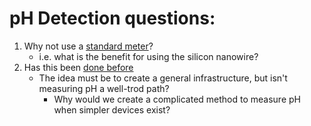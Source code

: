 # pH Detection questions:
1. Why not use a [standard meter](http://www.ecy.wa.gov/programs/wq/plants/management/joysmanual/4ph.html)?
	- i.e. what is the benefit for using the silicon nanowire? 
2. Has this been [done before](http://www.vantixdx.com/technology/)
	- The idea must be to create a general infrastructure, but isn't measuring pH a well-trod path?
		- Why would we create a complicated method to measure pH when simpler devices exist?

